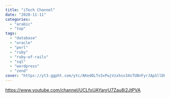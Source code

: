```yaml
---
title: "iTech Channel"
date: "2020-11-11"
categories:
  - "arabic"
  - "top"
tags:
  - "database"
  - "oracle"
  - "perl"
  - "ruby"
  - "ruby-of-rails"
  - "sql"
  - "wordpress"
  - "zend"
cover: "https://yt3.ggpht.com/ytc/AKedOLTs5xPwjVzxhss34sTUBnFyrJApSllD0pa3oQaOhw=s88-c-k-c0x00ffffff-no-rj"
---
```


https://www.youtube.com/channel/UCLfxUAYanrU7Zau8i2JtPVA

